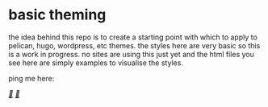# basic theming

the idea behind this repo is to create a starting point with which to apply to pelican, hugo, wordpress, etc themes. the styles here are very basic so this is a work in progress. no sites are using this just yet and the html files you see here are simply examples to visualise the styles.

<p>ping me here:</p>
<address>
    <a href="mailto:fyrfli@diaspora.im">📧</a>
    <a href="https://diaspora.im/@fyrfli">💬</a>
</address>
